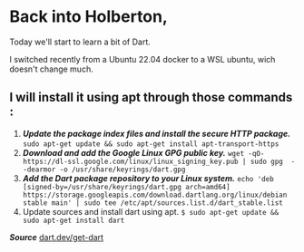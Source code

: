 # Back into Holberton,

Today we'll start to learn a bit of Dart.

I switched recently from a Ubuntu 22.04 docker to a WSL ubuntu, wich doesn't change much.

## I will install it using apt through those commands :

1. ***Update the package index files and install the secure HTTP package.***
`
sudo apt-get update && sudo apt-get install apt-transport-https
`
2. ***Download and add the Google Linux GPG public key.***
`
wget -qO- https://dl-ssl.google.com/linux/linux_signing_key.pub | sudo gpg  --dearmor -o /usr/share/keyrings/dart.gpg
`
3. ***Add the Dart package repository to your Linux system.***
`
echo 'deb [signed-by=/usr/share/keyrings/dart.gpg arch=amd64] https://storage.googleapis.com/download.dartlang.org/linux/debian stable main' | sudo tee /etc/apt/sources.list.d/dart_stable.list
`
4. Update sources and install dart using apt.
`
$ sudo apt-get update && sudo apt-get install dart
`

***Source*** [dart.dev/get-dart](https://dart.dev/get-dart)
##

